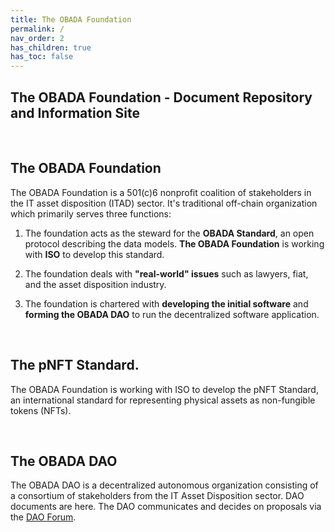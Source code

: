 ```yaml
---
title: The OBADA Foundation
permalink: /
nav_order: 2
has_children: true
has_toc: false
---
```

	
##  The OBADA Foundation - Document Repository and Information Site

<br>
	
## The OBADA Foundation
The OBADA Foundation is a 501(c)6 nonprofit coalition of stakeholders in the IT asset disposition (ITAD) sector.  It's traditional off-chain organization which primarily serves three functions:

1. The foundation acts as the steward for the **OBADA Standard**, an open protocol describing the data models.  **The OBADA Foundation** is working with **ISO** to develop this standard.   

2. The foundation deals with **"real-world" issues** such as lawyers, fiat, and the asset disposition industry.

3. The foundation is chartered with **developing the initial software** and **forming the OBADA DAO** to run the decentralized software application.

<br>

## The pNFT Standard.
The OBADA Foundation is working with ISO to develop the pNFT Standard, an international standard for representing physical assets as non-fungible tokens (NFTs).

<br>

## The OBADA DAO
The OBADA DAO is a decentralized autonomous organization consisting of a consortium of stakeholders from the IT Asset Disposition sector.   DAO documents are here.  The DAO communicates and decides on proposals via the [DAO Forum](https://forum.obada.io).


